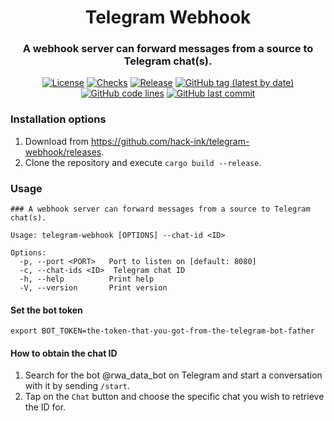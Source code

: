 <div align="center">

# Telegram Webhook
### A webhook server can forward messages from a source to Telegram chat(s).

[![License](https://img.shields.io/badge/License-GPLv3-blue.svg)](https://www.gnu.org/licenses/gpl-3.0)
[![Checks](https://github.com/hack-ink/telegram-webhook/actions/workflows/checks.yml/badge.svg?branch=main)](https://github.com/hack-ink/telegram-webhook/actions/workflows/checks.yml)
[![Release](https://github.com/hack-ink/telegram-webhook/actions/workflows/release.yml/badge.svg)](https://github.com/hack-ink/telegram-webhook/actions/workflows/release.yml)
[![GitHub tag (latest by date)](https://img.shields.io/github/v/tag/hack-ink/telegram-webhook)](https://github.com/hack-ink/telegram-webhook/tags)
[![GitHub code lines](https://tokei.rs/b1/github/hack-ink/telegram-webhook)](https://github.com/hack-ink/telegram-webhook)
[![GitHub last commit](https://img.shields.io/github/last-commit/hack-ink/telegram-webhook?color=red&style=plastic)](https://github.com/hack-ink/telegram-webhook)

</div>


### Installation options
1. Download from https://github.com/hack-ink/telegram-webhook/releases.
2. Clone the repository and execute `cargo build --release`.

### Usage
```
### A webhook server can forward messages from a source to Telegram chat(s).

Usage: telegram-webhook [OPTIONS] --chat-id <ID>

Options:
  -p, --port <PORT>   Port to listen on [default: 8080]
  -c, --chat-ids <ID>  Telegram chat ID
  -h, --help          Print help
  -V, --version       Print version
```

#### Set the bot token
```
export BOT_TOKEN=the-token-that-you-got-from-the-telegram-bot-father
```

#### How to obtain the chat ID
1. Search for the bot @rwa_data_bot on Telegram and start a conversation with it by sending `/start`.
2. Tap on the `Chat` button and choose the specific chat you wish to retrieve the ID for.
